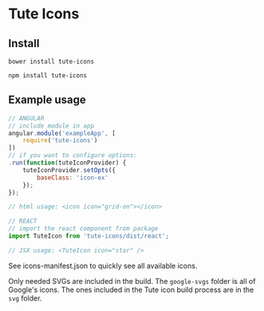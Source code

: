 # Tute Icons

## Install

```
bower install tute-icons
```

```
npm install tute-icons
```


## Example usage

```javascript
// ANGULAR
// include module in app
angular.module('exampleApp', [
	require('tute-icons')
])
// if you want to configure options:
.run(function(tuteIconProvider) {
	tuteIconProvider.setOpts({
		baseClass: 'icon-ex'
	});
});

// html usage: <icon icon="grid-on"></icon>

// REACT
// import the react component from package
import TuteIcon from 'tute-icons/dist/react';

// JSX usage: <TuteIcon icon="star" />
```

See icons-manifest.json to quickly see all available icons.

Only needed SVGs are included in the build. The `google-svgs` folder is all of Google's icons. The ones included in the Tute icon build process are in the `svg` folder.
